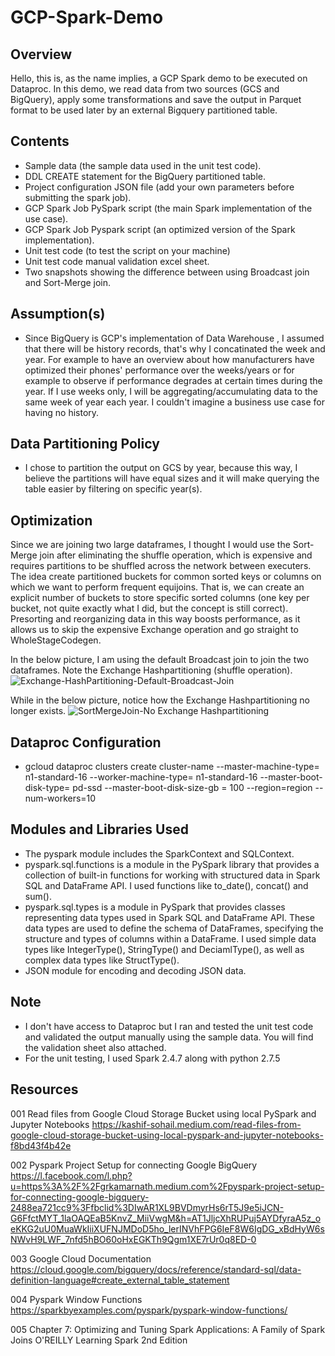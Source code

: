 # GCP-Spark-Demo

## Overview
Hello, this is, as the name implies, a GCP Spark demo to be executed on Dataproc.
In this demo, we read data from two sources (GCS and BigQuery), apply some transformations and save the output in Parquet format to be used later by an external Bigquery partitioned table.

## Contents
- Sample data (the sample data used in the unit test code).
- DDL CREATE statement for the BigQuery partitioned table.
- Project configuration JSON file (add your own parameters before submitting the spark job).
- GCP Spark Job PySpark script (the main Spark implementation of the use case).
- GCP Spark Job Pyspark script (an optimized version of the Spark implementation).
- Unit test code (to test the script on your machine)
- Unit test code manual validation excel sheet.
- Two snapshots showing the difference between using Broadcast join and Sort-Merge join.

## Assumption(s)
- Since BigQuery is GCP's implementation of Data Warehouse , I assumed that there will be history records, that's why I concatinated the week and year. For example to have an overview about how manufacturers have optimized their phones' performance over the weeks/years or for example to observe if performance degrades at certain times during the year. If I use weeks only, I will be aggregating/accumulating data to the same week of year each year. I couldn't imagine a business use case for having no history.

## Data Partitioning Policy
- I chose to partition the output on GCS by year, because this way, I believe the partitions will have equal sizes and it will make querying the table easier by filtering on specific year(s).

## Optimization
Since we are joining two large dataframes, I thought I would use the Sort-Merge join after eliminating the shuffle operation, which is expensive and requires partitions to be shuffled across the network between executers.
The idea create partitioned buckets for common sorted keys or columns on which we want to perform frequent equijoins. That is, we can create an explicit number of buckets to store specific sorted columns (one key per bucket, not quite exactly what I did, but the concept is still correct). Presorting and reorganizing data in this way boosts performance, as it allows us to skip the expensive Exchange operation and go straight to WholeStageCodegen.

In the below picture, I am using the default Broadcast join to join the two dataframes. Note the Exchange Hashpartitioning (shuffle operation).
![Exchange-HashPartitioning-Default-Broadcast-Join](https://github.com/eslam-mrc/GCP-Spark-Demo/assets/75180981/e31e9b06-cb38-4fa9-9ab5-5c25851a7398)

While in the below picture, notice how the Exchange Hashpartitioning no longer exists.
![SortMergeJoin-No Exchange Hashpartitioning](https://github.com/eslam-mrc/GCP-Spark-Demo/assets/75180981/87f91716-ea0f-499c-bdf6-6e3b0874050f)

## Dataproc Configuration
- gcloud dataproc clusters create cluster-name
--master-machine-type= n1-standard-16
--worker-machine-type= n1-standard-16
--master-boot-disk-type= pd-ssd
--master-boot-disk-size-gb = 100
--region=region
--num-workers=10

## Modules and Libraries Used
- The pyspark module includes the SparkContext and SQLContext.
- pyspark.sql.functions is a module in the PySpark library that provides a collection of built-in functions for working with structured data in Spark SQL and DataFrame API. I used functions like to_date(), concat() and sum().
- pyspark.sql.types is a module in PySpark that provides classes representing data types used in Spark SQL and DataFrame API. These data types are used to define the schema of DataFrames, specifying the structure and types of columns within a DataFrame. I used simple data types like IntegerType(), StringType() and DeciamlType(), as well as complex data types like StructType().
- JSON module for encoding and decoding JSON data.

## Note
- I don't have access to Dataproc but I ran and tested the unit test code and validated the output manually using the sample data.
You will find the validation sheet also attached.
- For the unit testing, I used Spark 2.4.7 along with python 2.7.5

## Resources
001 
Read files from Google Cloud Storage Bucket using local PySpark and Jupyter Notebooks
https://kashif-sohail.medium.com/read-files-from-google-cloud-storage-bucket-using-local-pyspark-and-jupyter-notebooks-f8bd43f4b42e

002 
Pyspark Project Setup for connecting Google BigQuery
https://l.facebook.com/l.php?u=https%3A%2F%2Fgrkamarnath.medium.com%2Fpyspark-project-setup-for-connecting-google-bigquery-2488ea721cc9%3Ffbclid%3DIwAR1XL9BVDmyrHs6rT5J9e5iJCN-G6FfctMYT_1laOAQEaB5KnvZ_MiiVwgM&h=AT1JljcXhRUPuj5AYDfyraA5z_oeKKG2uU0MuaWkIiiXUFNJMDoD5ho_lerINVhFPG6IeF8W6IgDG_xBdHyW6sNWvH9LWF_7nfd5hBO60oHxEGKTh9Qgm1XE7rUr0q8ED-0

003
Google Cloud Documentation
https://cloud.google.com/bigquery/docs/reference/standard-sql/data-definition-language#create_external_table_statement

004
Pyspark Window Functions
https://sparkbyexamples.com/pyspark/pyspark-window-functions/

005
Chapter 7: Optimizing and Tuning Spark Applications: A Family of Spark Joins
O'REILLY Learning Spark 2nd Edition



